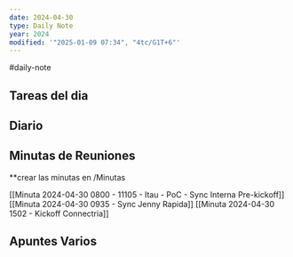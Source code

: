```yaml
---
date: 2024-04-30
type: Daily Note
year: 2024
modified: '"2025-01-09 07:34", "4tc/G1T+6"'
---
```

#daily-note

## Tareas del dia

## Diario

## Minutas de Reuniones
**crear las minutas en /Minutas

[[Minuta 2024-04-30 0800 - 11105 - Itau - PoC - Sync Interna Pre-kickoff]]
[[Minuta 2024-04-30 0935 - Sync Jenny Rapida]]
[[Minuta 2024-04-30 1502 - Kickoff Connectria]]


## Apuntes Varios